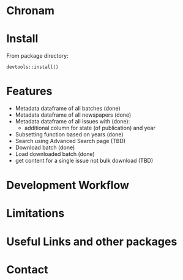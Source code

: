 # Chronam

# Install

From package directory:

```{r}
devtools::install()
```

# Features

- Metadata dataframe of all batches (done)
- Metadata dataframe of all newspapers (done)
- Metadata dataframe of all issues with (done):
     + additional column for state (of publication) and year
- Subsetting function based on years (done) 
- Search using Advanced Search page (TBD)
- Download batch (done)
- Load downloaded batch (done)
- get content for a single issue not bulk download (TBD)

# Development Workflow

# Limitations

# Useful Links and other packages

# Contact
